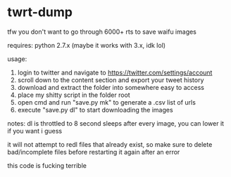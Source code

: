 # twrt-dump
tfw you don't want to go through 6000+ rts to save waifu images

requires:
  python 2.7.x (maybe it works with 3.x, idk lol)
  
usage:
  1. login to twitter and navigate to https://twitter.com/settings/account
  2. scroll down to the content section and export your tweet history
  3. download and extract the folder into somewhere easy to access
  4. place my shitty script in the folder root
  5. open cmd and run "save.py mk" to generate a .csv list of urls
  6. execute "save.py dl" to start downloading the images

notes:
  dl is throttled to 8 second sleeps after every image, you can lower it if you want i guess
  
  it will not attempt to redl files that already exist,
    so make sure to delete bad/incomplete files before restarting it again after an error
  
  this code is fucking terrible
